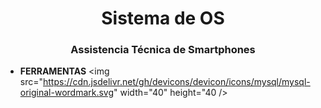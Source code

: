 <h1 align="center">Sistema de OS</h1>
<h3 align="center">Assistencia Técnica de Smartphones</h3>

- **FERRAMENTAS**
   <img src="https://cdn.jsdelivr.net/gh/devicons/devicon/icons/mysql/mysql-original-wordmark.svg" width="40" height="40 />
   
          
